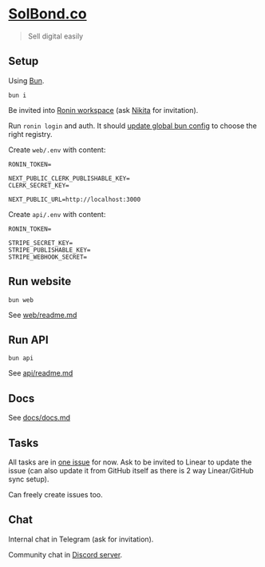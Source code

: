 # [SolBond.co](https://solbond.co)

> Sell digital easily

## Setup

Using [Bun](https://bun.sh).

```
bun i
```

Be invited into [Ronin workspace](https://ronin.co/solbond) (ask [Nikita](https://t.me/nikivi) for invitation).

Run `ronin login` and auth. It should [update global bun config](https://ronin.co/docs/automatic-types) to choose the right registry.

Create `web/.env` with content:

```
RONIN_TOKEN=

NEXT_PUBLIC_CLERK_PUBLISHABLE_KEY=
CLERK_SECRET_KEY=

NEXT_PUBLIC_URL=http://localhost:3000
```

Create `api/.env` with content:

```
RONIN_TOKEN=

STRIPE_SECRET_KEY=
STRIPE_PUBLISHABLE_KEY=
STRIPE_WEBHOOK_SECRET=
```

## Run website

```
bun web
```

See [web/readme.md](web/readme.md)

## Run API

```
bun api
```

See [api/readme.md](api/readme.md)

## Docs

See [docs/docs.md](docs/docs.md)

## Tasks

All tasks are in [one issue](https://github.com/solbond/solbond/issues/1) for now. Ask to be invited to Linear to update the issue (can also update it from GitHub itself as there is 2 way Linear/GitHub sync setup).

Can freely create issues too.

## Chat

Internal chat in Telegram (ask for invitation).

Community chat in [Discord server](https://discord.com/invite/TVafwaD23d).

